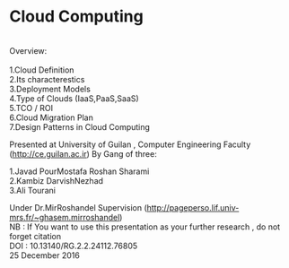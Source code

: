 # Cloud Computing 
<br>
Overview:<br><br>
1.Cloud Definition<br>
2.Its characterestics<br>
3.Deployment Models<br>
4.Type of Clouds (IaaS,PaaS,SaaS)<br>
5.TCO / ROI<br>
6.Cloud Migration Plan<br>
7.Design Patterns in Cloud Computing<br>


Presented at University of Guilan , Computer Engineering Faculty (http://ce.guilan.ac.ir) By Gang of three:

1.Javad PourMostafa Roshan Sharami<br>
2.Kambiz DarvishNezhad<br>
3.Ali Tourani

Under Dr.MirRoshandel Supervision (http://pageperso.lif.univ-mrs.fr/~ghasem.mirroshandel)
<br>
NB : If You want to use this presentation as your further research , do not forget citation 
<br>
DOI : 10.13140/RG.2.2.24112.76805
<br>
25 December 2016
